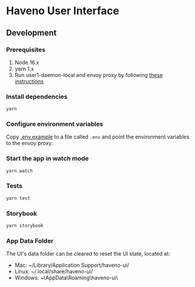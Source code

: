 # Haveno User Interface

## Development

### Prerequisites

1. Node 16.x
2. yarn 1.x
3. Run user1-daemon-local and envoy proxy by following [these instructions](https://github.com/haveno-dex/haveno-ts#run-tests)

### Install dependencies

```sh
yarn
```

### Configure environment variables

Copy [.env.example](./.env.example) to a file called `.env` and point the environment variables to the envoy proxy.

### Start the app in watch mode

```sh
yarn watch
```

### Tests

```sh
yarn test
```

### Storybook

```sh
yarn storybook
```

### App Data Folder

The UI's data folder can be cleared to reset the UI state, located at:

- Mac: ~/Library/Application Support/haveno-ui/
- Linux: ~/.local/share/haveno-ui/
- Windows: ~\AppData\Roaming\haveno-ui\